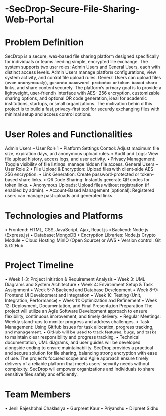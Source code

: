 # -SecDrop-Secure-File-Sharing-Web-Portal
# Problem Definition
SecDrop is a secure, web-based file sharing platform designed specifically for
individuals or teams needing simple, encrypted file exchange. The system supports two
user roles: Admin Users and General Users, each with distinct access levels.
Admin Users manage platform configurations, view system activity, and control file
upload rules. General Users can upload files (even anonymously), generate password-
protected or token-based share links, and share content securely.
The platform’s primary goal is to provide a lightweight, user-friendly interface with AES-
256 encryption, customizable sharing options, and optional QR code generation, ideal
for academic institutions, startups, or small organizations. The motivation behin d this
project is to build a fast, privacy-first tool for securely exchanging files with minimal
setup and access control options.

# User Roles and Functionalities
Admin Users – User Role 1
• Platform Settings Control: Adjust maximum file size, expiration days, and
anonymous upload rules.
• Audit and Logs: View file upload history, access logs, and user activity.
• Privacy Management: Toggle visibility of file listings, manage hidden file access.
General Users – User Role 2
• File Upload & Encryption: Upload files with client-side AES-256 encryption.
• Link Generation: Create password-protected or token-based share links.
• QR Code Sharing: Instantly generate QR codes for token links.
• Anonymous Uploads: Upload files without registration (if enabled by admin).
• Account-Based Management (optional): Registered users can manage past
uploads and generated links

# Technologies and Platforms
• Frontend: HTML, CSS, JavaScript, Ajax, React.js
• Backend: Node.js (Express.js)
• Database: MongoDB
• Encryption Libraries: Node.js Crypto Module
• Cloud Hosting: MinIO (Open Source) or AWS
• Version control: Git & GitHub

# Project Timeline
• Week 1-3: Project Initiation & Requirement Analysis
• Week 3: UML Diagrams and System Architecture
• Week 4: Environment Setup & Task Assignment
• Week 5-7: Backend and Database Development
• Week 8-9: Frontend UI Development and Integration
• Week 10: Testing (Unit, Integration, Performance)
• Week 11: Optimization and Refinement
• Week 12: Deployment, Documentation, and Final Presentation Preparation
The project will utilize an Agile Software Development approach to ensure flexibility,
continuous improvement, and timely delivery.
• Regular Meetings: Weekly stand-ups to monitor progress and address
challenges.
• Task Management: Using GitHub Issues for task allocation, progress tracking,
and management.
• GitHub will be used to track features, bugs, and tasks to maintain clear
responsibility and progress tracking.
• Technical documentation, UML diagrams, and user guides will be developed
alongside coding to ensure maintainability.
SecDrop provides a practical and secure solution for file sharing, balancing strong
encryption with ease of use. The project’s focused scope and Agile approach ensure
timely delivery of a reliable platform that meets users’ security needs without
complexity. SecDrop will empower organizations and individuals to share sensitive files
safely and efficiently.

# Team Members
• Jenil Rajeshbhai Chaklasiya
• Gurpreet Kaur
• Priyanshu
• Dilpreet Sidhu
